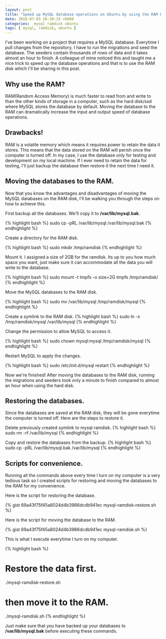 ```yaml
---
layout: post
title: "Speed up MySQL database operations on Ubuntu by using the RAM Disk"
date: 2018-07-03 16:30:33 +0800
categories:  mysql ramdisk ubuntu
tags: [ mysql, ramdisk, ubuntu ]
---
```

I've been working on a project that requires a MySQL database. Everytime I pull
changes from the repository, I have to run the migrations and seed the database.
The seeders contain thousands of rows of data and it takes almost an hour to
finish. A colleague of mine noticed this and taught me a nice trick to speed up
the database operations and that is to use the RAM disk which I'll be sharing in
this post.

## Why use the RAM?
RAM(Random Access Memory) is much faster to read from and write to than the
other kinds of storage in a computer, such as the hard disk/ssd where MySQL
stores the database by default. Moving the database to the RAM can dramatically
increase the input and output speed of database operations.

## Drawbacks!

RAM is a volatile memory which means it requires power to retain the data it
stores. This means that the data stored on the RAM will perish once the computer
is turned off. In my case, I use the database only for testing and development
on my local machine. If I ever need to retain the data for testing, I'll just
backup the database then restore it the next time I need it.

## Moving the databases to the RAM.

Now that you know the advantages and disadvantages of moving the MySQL databases
on the RAM disk, I'll be walking you through the steps on how to achieve this.

First backup all the databases. We'll copy it to **/var/lib/mysql.bak**.

{% highlight bash %}
sudo cp -pRL /var/lib/mysql /var/lib/mysql.bak
{% endhighlight %}

Create a directory for the RAM disk.

{% highlight bash %}
sudo mkdir /tmp/ramdisk
{% endhighlight %}

Mount it. I assigned a size of 2GB for the ramdisk. Its up to you how much space
you want, just make sure it can accommodate all the data you will write to the
database.

{% highlight bash %}
sudo mount -t tmpfs -o size=2G tmpfs /tmp/ramdisk/
{% endhighlight %}

Move the MySQL databases to the RAM disk.

{% highlight bash %}
sudo mv /var/lib/mysql /tmp/ramdisk/mysql
{% endhighlight %}

Create a symlink to the RAM disk.
{% highlight bash %}
sudo ln -s /tmp/ramdisk/mysql /var/lib/mysql
{% endhighlight %}

Change the permission to allow MySQL to access it.

{% highlight bash %}
sudo chown mysql:mysql /tmp/ramdisk/mysql
{% endhighlight %}

Restart MySQL to apply the changes.

{% highlight bash %}
sudo /etc/init.d/mysql restart
{% endhighlight %}

Now we're finished! After moving the databases to the RAM disk, running the
migrations and seeders took only a minute to finish compared to almost an hour
when using the hard disk.

## Restoring the databases.

Since the databases are saved at the RAM disk, they will be gone everytime the
computer is turned off. Here are the steps to restore it.

Delete previously created symlink to mysql ramdisk.
{% highlight bash %}
sudo rm -rf /var/lib/mysql
{% endhighlight %}

Copy and restore the databases from the backup.
{% highlight bash %}
sudo cp -pRL /var/lib/mysql.bak /var/lib/mysql
{% endhighlight %}


## Scripts for convenience.

Running all the commands above every time I turn on my computer is a very
tedious task so I created scripts for restoring and moving the databases to
the RAM for my convenience.

Here is the script for restoring the database.

{% gist 69a43f75f45a8024d4b3986dcdb941ec mysql-ramdisk-restore.sh %}

Here is the script for moving the database to the RAM.

{% gist 69a43f75f45a8024d4b3986dcdb941ec mysql-ramdisk.sh %}

This is what I execute everytime I turn on my computer.

{% highlight bash %}
# Restore the data first.
./mysql-ramdisk-restore.sh
# then move it to the RAM.
./mysql-ramdisk.sh
{% endhighlight %}

Just make sure that you have backed up your databases to **/var/lib/mysql.bak**
before executing these commands.
